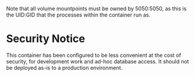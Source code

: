Note that all volume mountpoints must be owned by 5050:5050, as this is the UID:GID that the processes within the container run as.

# Security Notice
This container has been configured to be less convenient at the cost of security, for development work and ad-hoc database access. It should not be deployed as-is to a production environment.